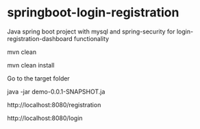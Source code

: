 # springboot-login-registration

Java spring boot project with mysql and spring-security for login-registration-dashboard functionality

mvn clean

mvn clean install

Go to the target folder

java -jar demo-0.0.1-SNAPSHOT.ja

http://localhost:8080/registration

http://localhost:8080/login
